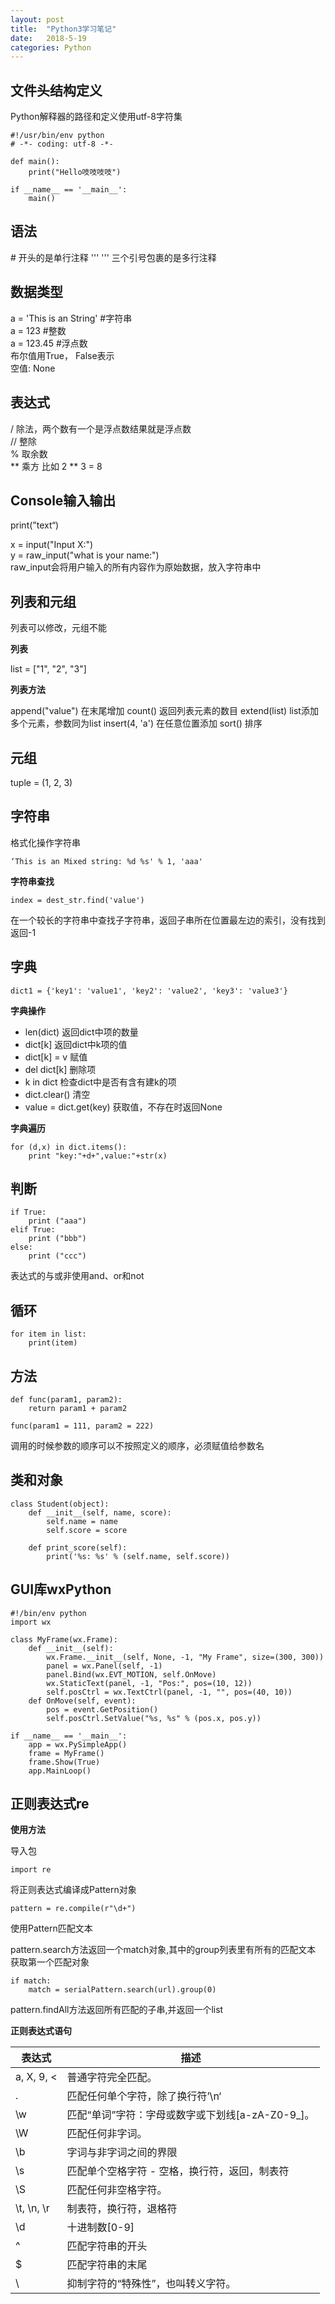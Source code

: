 ```yaml
---
layout: post
title:  "Python3学习笔记"
date:   2018-5-19
categories: Python
---
```


## 文件头结构定义     

Python解释器的路径和定义使用utf-8字符集

    #!/usr/bin/env python
    # -*- coding: utf-8 -*-

    def main():
        print("Hello吱吱吱吱")

    if __name__ == '__main__':
        main()

## 语法

\# 开头的是单行注释
''' ''' 三个引号包裹的是多行注释

## 数据类型

a = 'This is an String'     #字符串    
a = 123     #整数    
a = 123.45     #浮点数     
布尔值用True， False表示    
空值: None    

## 表达式

/ 除法，两个数有一个是浮点数结果就是浮点数    
// 整除    
% 取余数     
** 乘方  比如 2 ** 3 = 8    

## Console输入输出

print(”text“)

x = input("Input X:")    
y = raw_input("what is your name:")    
raw_input会将用户输入的所有内容作为原始数据，放入字符串中    

## 列表和元组

列表可以修改，元组不能

__列表__

list = ["1", "2", "3"]

__列表方法__

append("value") 在末尾增加
count() 返回列表元素的数目
extend(list) list添加多个元素，参数同为list
insert(4, 'a') 在任意位置添加
sort() 排序

## 元组

tuple = (1, 2, 3)

## 字符串

格式化操作字符串    

    ‘This is an Mixed string: %d %s' % 1, 'aaa'    

__字符串查找__

    index = dest_str.find('value')

在一个较长的字符串中查找子字符串，返回子串所在位置最左边的索引，没有找到返回-1

## 字典

    dict1 = {'key1': 'value1', 'key2': 'value2', 'key3': 'value3'}

__字典操作__

* len(dict) 返回dict中项的数量
* dict[k] 返回dict中k项的值
* dict[k] = v 赋值
* del dict[k] 删除项
* k in dict 检查dict中是否有含有建k的项
* dict.clear() 清空
* value = dict.get(key) 获取值，不存在时返回None

__字典遍历__

    for (d,x) in dict.items():
        print "key:"+d+",value:"+str(x)

## 判断

    if True:
        print ("aaa")
    elif True:
        print ("bbb")
    else:
        print ("ccc")
     
表达式的与或非使用and、or和not

## 循环

    for item in list:
        print(item)

## 方法

    def func(param1, param2):
        return param1 + param2

    func(param1 = 111, param2 = 222)

调用的时候参数的顺序可以不按照定义的顺序，必须赋值给参数名

## 类和对象

    class Student(object):
        def __init__(self, name, score):
            self.name = name
            self.score = score

        def print_score(self):
            print('%s: %s' % (self.name, self.score))

## GUI库wxPython

    #!/bin/env python
    import wx

    class MyFrame(wx.Frame):
        def __init__(self):
            wx.Frame.__init__(self, None, -1, "My Frame", size=(300, 300))
            panel = wx.Panel(self, -1)
            panel.Bind(wx.EVT_MOTION, self.OnMove)
            wx.StaticText(panel, -1, "Pos:", pos=(10, 12))
            self.posCtrl = wx.TextCtrl(panel, -1, "", pos=(40, 10))
        def OnMove(self, event):
            pos = event.GetPosition()
            self.posCtrl.SetValue("%s, %s" % (pos.x, pos.y))

    if __name__ == '__main__':
        app = wx.PySimpleApp()
        frame = MyFrame()
        frame.Show(True)
        app.MainLoop()

## 正则表达式re

__使用方法__

导入包

    import re

将正则表达式编译成Pattern对象

    pattern = re.compile(r"\d+")

使用Pattern匹配文本

pattern.search方法返回一个match对象,其中的group列表里有所有的匹配文本
获取第一个匹配对象

    if match:
        match = serialPattern.search(url).group(0)

pattern.findAll方法返回所有匹配的子串,并返回一个list

__正则表达式语句__

 |表达式 | 描述 |
 |----|----|
 | a, X, 9, < | 普通字符完全匹配。|
 | 	. | 匹配任何单个字符，除了换行符’\n‘ |
 | 	\w | 匹配“单词”字符：字母或数字或下划线[a-zA-Z0-9_]。 |
 | 	\W | 匹配任何非字词。 |
 | 	\b | 字词与非字词之间的界限 |
 | 	\s | 匹配单个空格字符 - 空格，换行符，返回，制表符 |
 | 	\S | 匹配任何非空格字符。 |
 | 	\t, \n, \r | 制表符，换行符，退格符 |
 | 	\d | 十进制数[0-9] |
 | 	^ | 匹配字符串的开头 |
 | 	$ | 匹配字符串的末尾 |
 | 	\ | 抑制字符的“特殊性”，也叫转义字符。 |





